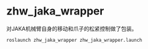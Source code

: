 # zhw_jaka_wrapper
对JAKA机械臂自身的移动和爪子的松紧控制做了包装。
```bash
roslaunch zhw_jaka_wrapper zhw_jaka_wrapper.launch
```